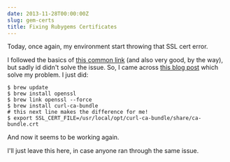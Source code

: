 ```yaml
---
date: 2013-11-28T00:00:00Z
slug: gem-certs
title: Fixing Rubygems Certificates
---
```


Today, once again, my environment start throwing that SSL cert error.

I followed the basics of [this common link][link-1] (and also very good, by
the way), but sadly id didn't solve the issue. So, I came across
[this blog post][link-2] which solve my problem. I just did:

```console
$ brew update
$ brew install openssl
$ brew link openssl --force
$ brew install curl-ca-bundle
# this next line makes the difference for me!
$ export SSL_CERT_FILE=/usr/local/opt/curl-ca-bundle/share/ca-bundle.crt
```

And now it seems to be working again.

I'll just leave this here, in case anyone ran through the same issue.

[link-1]: http://railsapps.github.io/openssl-certificate-verify-failed.html
[link-2]: http://blog.digitalpierce.com/2013/11/28/gem-install-unable-to-download-data/
